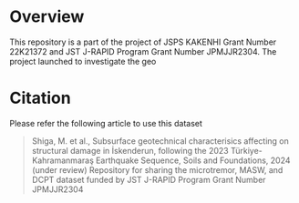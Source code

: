 # Overview
This repository is a part of the project of JSPS KAKENHI Grant Number 22K21372 and JST J-RAPID Program Grant Number JPMJJR2304. The project launched to investigate the geo

# Citation
Please refer the following article to use this dataset
> Shiga, M. et al., Subsurface geotechnical characterisics affecting on structural damage in İskenderun, following the 2023 Türkiye-Kahramanmaraş Earthquake Sequence, Soils and Foundations, 2024 (under review)
Repository for sharing the microtremor, MASW, and DCPT dataset funded by JST J-RAPID Program Grant Number JPMJJR2304
